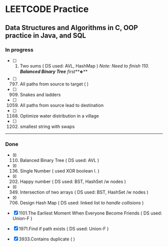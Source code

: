# LEETCODE Practice
## Data Structures and Algorithms in C, OOP practice in Java, and SQL

### In progress
- [ ] 1. Two sums ( DS used: AVL, HashMap ) *Note: Need to finish 110. **Balanced Binary Tree** first***&#129144;**
- [ ] 797. All paths from source to target ( )
- [ ] 909. Snakes and ladders
- [ ] 1059. All paths from source lead to destination
- [ ] 1168. Optimize water distribution in a village
- [ ] 1202. smallest string with swaps
----
### Done
- [x] 110. Balanced Binary Tree ( DS used: AVL )
- [x] 136. Single Number ( used XOR boolean l. ) 
- [x] 202. Happy number ( DS used: BST, HashSet /w nodes ) 
- [x] 349. Intersection of two arrays ( DS used: BST, HashSet /w nodes ) 
- [x] 706. Design Hash Map ( DS used: linked list *to handle collisions* ) 
- [x] 1101.The Earliest Moment When Everyone Become Friends ( DS used: Union-F ) 
- [x] 1971.Find if path exists ( DS used: Union-F ) 
- [x] 3933.Contains duplicate ( ) 

